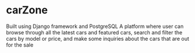 # carZone
Built using Django framework and PostgreSQL  A platform where user can browse through all the latest cars and featured cars, search and filter the cars by model or price, and make some inquiries about the cars that are out for the sale
